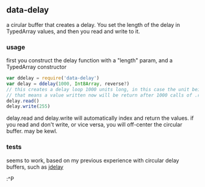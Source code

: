 ## data-delay

a cirular buffer that creates a delay.  You set the length of the delay in TypedArray values, and then you read and write to it.

### usage

first you construct the delay function with a "length" param, and a TypedArray constructor

```js 
var ddelay = require('data-delay')
var delay = ddelay(1000, Int8Array, reverse?)
// this creates a delay loop 1000 units long, in this case the unit being a single Int8Array value
// that means a value written now will be return after 1000 calls of .read()
delay.read()
delay.write(255)
```

delay.read and delay.write will automatically index and return the values.
if you read and don't write, or vice versa, you will off-center the circular buffer.  may be kewl.

### tests

seems to work, based on my previous experience with circular delay buffers, such as [jdelay](https://npmjs.org/package/jdelay)

:^P


